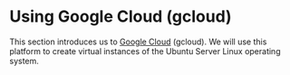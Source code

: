 # Using Google Cloud (gcloud)

This section introduces us to [Google Cloud][gcloud] (gcloud).
We will use this platform to create virtual
instances of the Ubuntu Server Linux operating system.

[gcloud]:https://cloud.google.com

